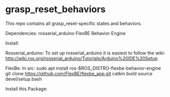 # grasp_reset_behaviors
This repo contains all grasp_reset-specific states and behaviors.

Dependencies: 
rosserial_arduino
FlexBE Behavior Engine

Install:

Rosserial_arduino:
To set up rosserial_arduino it is easiest to follow the wiki:
http://wiki.ros.org/rosserial_arduino/Tutorials/Arduino%20IDE%20Setup

FlexBe:
In src:
sudo apt install ros-$ROS_DISTRO-flexbe-behavior-engine
git clone https://github.com/FlexBE/flexbe_app.git
catkin build
source devel/setup.bash

Install this Package:

